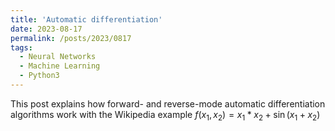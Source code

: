 ```yaml
---
title: 'Automatic differentiation'
date: 2023-08-17
permalink: /posts/2023/0817
tags:
  - Neural Networks
  - Machine Learning
  - Python3
---
```


This post explains how forward- and reverse-mode automatic differentiation algorithms work with the Wikipedia example $f(x_1, x_2) = x_1 * x_2 + \sin(x_1 + x_2)$

